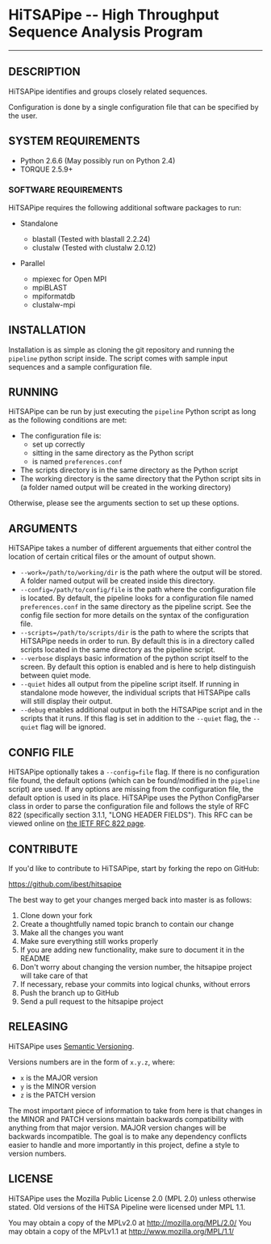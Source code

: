 # HiTSAPipe -- High Throughput Sequence Analysis Program
***

## DESCRIPTION

HiTSAPipe identifies and groups closely related sequences.

Configuration is done by a single configuration file that can be specified by
the user.

## SYSTEM REQUIREMENTS

  * Python 2.6.6 (May possibly run on Python 2.4)
  * TORQUE 2.5.9+ 

### SOFTWARE REQUIREMENTS

HiTSAPipe requires the following additional software packages to run:

  * Standalone
	  * blastall (Tested with blastall 2.2.24)
	  * clustalw (Tested with clustalw 2.0.12)

  * Parallel
	  * mpiexec for Open MPI
	  * mpiBLAST
	  * mpiformatdb
	  * clustalw-mpi

## INSTALLATION

Installation is as simple as cloning the git repository and running the `pipeline` python script inside.  The script comes with sample input sequences and a sample configuration file.

## RUNNING

HiTSAPipe can be run by just executing the `pipeline` Python script as long as the following conditions are met:

  * The configuration file is:
	  * set up correctly
	  * sitting in the same directory as the Python script
	  * is named `preferences.conf`
  * The scripts directory is in the same directory as the Python script
  * The working directory is the same directory that the Python script sits in (a folder named output will be created in the working directory)

Otherwise, please see the arguments section to set up these options.

## ARGUMENTS

HiTSAPipe takes a number of different arguements that either control the location of certain critical files or the amount of output shown.

  * `--work=/path/to/working/dir` is the path where the output will be stored. A folder named output will be created inside 	this directory.
  * `--config=/path/to/config/file` is the path where the configuration file is located.  By default, the pipeline looks for 		a configuration file named `preferences.conf` in the same directory as the pipeline script.  See the config file 			section for more details on the syntax of the configuration file.
  * `--scripts=/path/to/scripts/dir` is the path to where the scripts that HiTSAPipe needs in order to run.  By default this 		is in a directory called scripts located in the same directory as the pipeline script.
  * `--verbose` displays basic information of the python script itself to the screen.  By default this option is enabled and 	 is here to help distinguish between quiet mode.
  * `--quiet` hides all output from the pipeline script itself.  If running in standalone mode however, the individual 			scripts that HiTSAPipe calls will still display their output.
  * `--debug` enables additional output in both the HiTSAPipe script and in the scripts that it runs.  If this flag is set 		in addition to the `--quiet` flag, the `--quiet` flag will be ignored.

## CONFIG FILE

HiTSAPipe optionally takes a `--config=file` flag.  If there is no configuration file found, the default options (which can be found/modified in the `pipeline` script) are used.  If any options are missing from the configuration file, the default option is used in its place.  HiTSAPipe uses the Python ConfigParser class in order to parse the configuration file and follows the style of RFC 822 (specifically section 3.1.1, "LONG HEADER FIELDS").  This RFC can be viewed online on [the IETF RFC 822 page](http://tools.ietf.org/html/rfc822.html "RFC 822").

## CONTRIBUTE

If you'd like to contribute to HiTSAPipe, start by forking the repo on GitHub:

https://github.com/ibest/hitsapipe

The best way to get your changes merged back into master is as follows:

1. Clone down your fork
1. Create a thoughtfully named topic branch to contain our change
1. Make all the changes you want
1. Make sure everything still works properly
1. If you are adding new functionality, make sure to document it in the README
1. Don't worry about changing the version number, the hitsapipe project will take care of that
1. If necessary, rebase your commits into logical chunks, without errors
1. Push the branch up to GitHub
1. Send a pull request to the hitsapipe project

## RELEASING

HiTSAPipe uses [Semantic Versioning](http://www.semver.org).

Versions numbers are in the form of `x.y.z`, where:

  * `x` is the MAJOR version
  * `y` is the MINOR version
  * `z` is the PATCH version  

The most important piece of information to take from here is that changes in the MINOR and PATCH versions maintain backwards compatibility with anything from that major version.  MAJOR version changes will be backwards incompatible.
The goal is to make any dependency conflicts easier to handle and more importantly in this project, define a style to version numbers. 

## LICENSE

HiTSAPipe uses the Mozilla Public License 2.0 (MPL 2.0) unless otherwise stated.  Old versions of the HiTSA Pipeline were licensed under MPL 1.1.

You may obtain a copy of the MPLv2.0 at http://mozilla.org/MPL/2.0/
You may obtain a copy of the MPLv1.1 at http://www.mozilla.org/MPL/1.1/